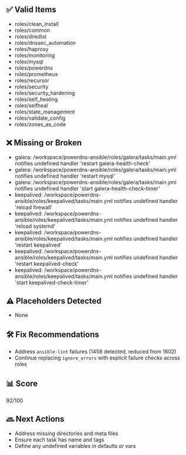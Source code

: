 ## ✅ Valid Items
- roles/clean_install
- roles/common
- roles/dnsdist
- roles/dnssec_automation
- roles/haproxy
- roles/monitoring
- roles/mysql
- roles/powerdns
- roles/prometheus
- roles/recursor
- roles/security
- roles/security_hardening
- roles/self_healing
- roles/selfheal
- roles/state_management
- roles/validate_config
- roles/zones_as_code

## ❌ Missing or Broken
- galera: /workspace/powerdns-ansible/roles/galera/tasks/main.yml notifies undefined handler 'restart galera-health-check'
- galera: /workspace/powerdns-ansible/roles/galera/tasks/main.yml notifies undefined handler 'restart mysql'
- galera: /workspace/powerdns-ansible/roles/galera/tasks/main.yml notifies undefined handler 'start galera-health-check-timer'
- keepalived: /workspace/powerdns-ansible/roles/keepalived/tasks/main.yml notifies undefined handler 'reload firewall'
- keepalived: /workspace/powerdns-ansible/roles/keepalived/tasks/main.yml notifies undefined handler 'reload systemd'
- keepalived: /workspace/powerdns-ansible/roles/keepalived/tasks/main.yml notifies undefined handler 'restart keepalived'
- keepalived: /workspace/powerdns-ansible/roles/keepalived/tasks/main.yml notifies undefined handler 'restart keepalived-check'
- keepalived: /workspace/powerdns-ansible/roles/keepalived/tasks/main.yml notifies undefined handler 'start keepalived-check-timer'

## ⚠️ Placeholders Detected
- None

## 🛠 Fix Recommendations
- Address `ansible-lint` failures (1458 detected, reduced from 1602)
- Continue replacing `ignore_errors` with explicit failure checks across roles

## 📊 Score
92/100

## 🔜 Next Actions
- Address missing directories and meta files
- Ensure each task has name and tags
- Define any undefined variables in defaults or vars
